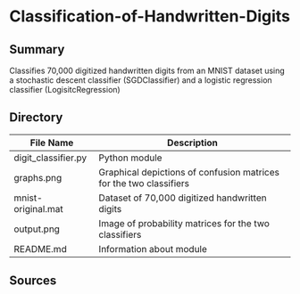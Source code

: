 # Classification-of-Handwritten-Digits
## Summary
Classifies 70,000 digitized handwritten digits from an MNIST dataset using a stochastic descent classifier (SGDClassifier) and a logistic regression classifier (LogisitcRegression)

## Directory
| File Name | Description |
| ----------- | ----------- |
| digit_classifier.py | Python module |
| graphs.png | Graphical depictions of confusion matrices for the two classifiers |
| mnist-original.mat | Dataset of 70,000 digitized handwritten digits |
| output.png | Image of probability matrices for the two classifiers |
| README.md | Information about module |

## Sources
